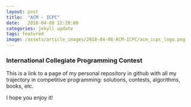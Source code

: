 ```yaml
---
layout: post
title:  "ACM - ICPC"
date:   2018-04-08 12:20:00
categories: jekyll update
tags: featured
image: /assets/article_images/2018-04-08-ACM-ICPC/acm_icpc_logo.png
---
```

### International Collegiate Programming Contest  
This is a link to a page of my personal repository in github with all my trajectory in competitive programming: solutions, contests, algorithms, books, etc.  

I hope you enjoy it!
